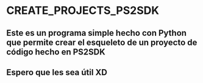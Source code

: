 # CREATE_PROJECTS_PS2SDK

## Este es un programa simple hecho con Python que permite crear el esqueleto de un proyecto de código hecho en PS2SDK

## Espero que les sea útil XD
